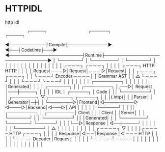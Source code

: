 # HTTPIDL
http idl

              ┌───────┐                   ┌────────┐                              ┌───────┐                                  
 ◀────────────┤Compile├─────────────▶ ◀───┤Codetime├───▶ ◀────────────────────────┤Runtime├────────────────────────────────▶ 
│             └───────┘              │    └────────┘    │                         └───────┘                                 │
│                                    │                  │                                                                   │
│                                    │                  │                                                                   │
│                                    │                  │                                                                   │
│                                    │                  │                ┌ ─ ─ ─ ┐       ┌ ─ ─ ─ ┐                          │
│                                    │                  │ ┌ ─ ─ ─ ┐        HTTP            HTTP                             │
│                                    │                  │  Request ─ ─ ─▷│Request│─ ─ ─ ▷│Request│                          │
│       ┌ ─ ─ ─ ┐  ┌ ─ ─ ─ ┐         │                  │ └ ─ ─ ─ ┘       Encoder         ─ ─ ─ ─                           │
│        Grammar      AST            │                  │     △          └ ─ ─ ─ ┘           │                              │
│       └ ─ ─ ─ ┘  └ ─ ─ ─ ┘         │                  │                                                                   │
│           │          │             │    ┌─────────┐   │     │                              │                              │
│                                    │    │Generated│   │                                                                   │
│ ┌───────┐ │          │ ┌─────────┐ │┌──▷│ Request │───┼─────┐                              │                              │
│ │  IDL  │   ┌──────┐   │  Code   │ ││   └─────────┘   │     │         ┌────────┐           ▽       ┌───────┐     ┌──────┐ │
│ │(.http)│ │ │Parser│ │ │Generator│─┼┤                 │     └────────▷│Frontend│◁──────────▷ ◁────▷│Backend│◁───▷│ API  │ │
│ │       │   └──────┘   │         │ ││   ┌─────────┐   │     ┌─────────│ Client │             │     │Client │     │Server│ │
│ └───────┘ │          │ └─────────┘ ││   │Generated│   │     │         └────────┘                   └───────┘     └──────┘ │
│                                    │└──▷│Response │◁──┼─────┘                                │                            │
│           │          │             │    └─────────┘   │     △                                                             │
│                                    │                  │                                      │                            │
│                                    │                  │     │         ┌ ─ ─ ─ ─ ┐            ▽                            │
│                                    │                  │┌ ─ ─ ─ ─         HTTP            ┌ ─ ─ ─ ┐                        │
│                                    │                  │ Response│◁ ─ ─│Response │◁ ─ ─ ─   HTTP                           │
│                                    │                  │└ ─ ─ ─ ─        Decoder          │Request│                        │
│                                    │                  │               └ ─ ─ ─ ─ ┘         ─ ─ ─ ─                         │
│                                    │                  │                                                                   │
│                                    │                  │                                                                   │
│                                    │                  │                                                                   │
│                                    │                  │                                                                   │
